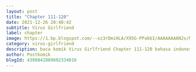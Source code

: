 ```yaml
---
layout: post 
title: "Chapter 111-120"
date: 2021-12-26 20:48:42
subtitle: Virus Girlfriend
label: chapter
image: https://1.bp.blogspot.com/--xz3rDmiHLA/X95G-PPakbI/AAAAAAAAN2s/Nj6id6FidBU6igik45EJ-Z_Q4-yqgX7FQCLcBGAsYHQ/s72-c/my-girlfriend-is-a-zombie-193x278.webp
category: virus-girlfriend
description: baca komik Virus Girlfriend Chapter 111-120 bahasa indonesia 
author: Postkomik
blogId: 4398842889692334016
---
```

